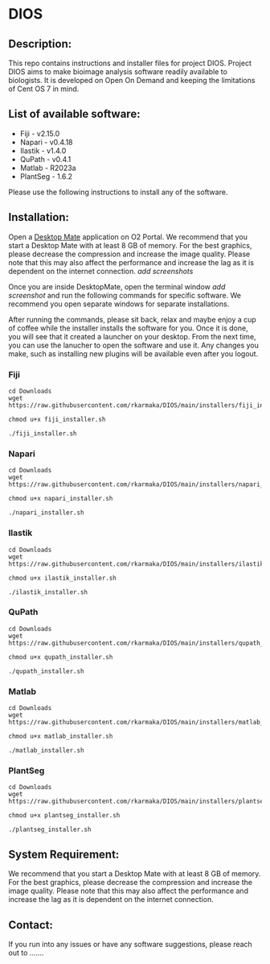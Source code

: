 # DIOS

## Description:
This repo contains instructions and installer files for project DIOS. Project DIOS aims to make bioimage analysis software readily available to biologists. It is developed on Open On Demand and keeping the limitations of Cent OS 7 in mind.


## List of available software:
* Fiji - v2.15.0
* Napari - v0.4.18 
* Ilastik - v1.4.0
* QuPath - v0.4.1
* Matlab - R2023a
* PlantSeg - 1.6.2

Please use the following instructions to install any of the software.

## Installation:
Open a [Desktop Mate](https://o2portal.rc.hms.harvard.edu/pun/sys/dashboard/batch_connect/sys/RC_desktop_mate/session_contexts/new) application on O2 Portal. We recommend that you start a Desktop Mate with at least 8 GB of memory. For the best graphics, please decrease the compression and increase the image quality. Please note that this may also affect the performance and increase the lag as it is dependent on the internet connection. *add screenshots*

Once you are inside DesktopMate, open the terminal window *add screenshot* and run the following commands for specific software. We recommend you open separate windows for separate installations.

After running the commands, please sit back, relax and maybe enjoy a cup of coffee while the installer installs the software for you. Once it is done, you will see that it created a launcher on your desktop. From the next time, you can use the lanucher to open the software and use it. Any changes you make, such as installing new plugins will be available even after you logout.


### Fiji
```
cd Downloads
wget https://raw.githubusercontent.com/rkarmaka/DIOS/main/installers/fiji_installer.sh
```
```
chmod u+x fiji_installer.sh
```
```
./fiji_installer.sh
```

### Napari
```
cd Downloads
wget https://raw.githubusercontent.com/rkarmaka/DIOS/main/installers/napari_installer.sh
```
```
chmod u+x napari_installer.sh
```
```
./napari_installer.sh
```

### Ilastik
```
cd Downloads
wget https://raw.githubusercontent.com/rkarmaka/DIOS/main/installers/ilastik_installer.sh
```
```
chmod u+x ilastik_installer.sh
```
```
./ilastik_installer.sh
```

### QuPath
```
cd Downloads
wget https://raw.githubusercontent.com/rkarmaka/DIOS/main/installers/qupath_installer.sh
```
```
chmod u+x qupath_installer.sh
```
```
./qupath_installer.sh
```

### Matlab
```
cd Downloads
wget https://raw.githubusercontent.com/rkarmaka/DIOS/main/installers/matlab_installer.sh
```
```
chmod u+x matlab_installer.sh
```
```
./matlab_installer.sh
```

### PlantSeg
```
cd Downloads
wget https://raw.githubusercontent.com/rkarmaka/DIOS/main/installers/plantseg_installer.sh
```
```
chmod u+x plantseg_installer.sh
```
```
./plantseg_installer.sh
```



## System Requirement:
We recommend that you start a Desktop Mate with at least 8 GB of memory. For the best graphics, please decrease the compression and increase the image quality. Please note that this may also affect the performance and increase the lag as it is dependent on the internet connection.

## Contact:
If you run into any issues or have any software suggestions, please reach out to .......
